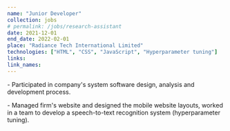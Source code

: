 ```yaml
---
name: "Junior Developer"
collection: jobs
# permalink: /jobs/research-assistant
date: 2021-12-01
end_date: 2022-02-01
place: "Radiance Tech International Limited"
technologies: ["HTML", "CSS", "JavaScript", "Hyperparameter tuning"]
links: 
link_names: 
---
```

<P>
  - Participated in company's system software design, analysis and development process. 
</P>
<P>
  - Managed firm's website and designed the mobile website layouts, worked in a team to develop a speech-to-text recognition system (hyperparameter tuning).
</P>